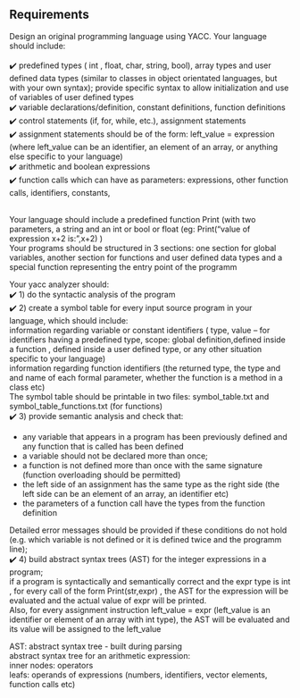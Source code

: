 ## Requirements

Design an original programming language using YACC. Your language should include: </br></br>
:heavy_check_mark: predefined types  ( int , float, char,  string, bool), array types  and user defined data types (similar to classes in object orientated languages, but with your own syntax); provide specific syntax to allow initialization and use of variables of user defined types </br>
:heavy_check_mark: variable declarations/definition, constant definitions, function definitions </br>
:heavy_check_mark: control statements (if, for, while, etc.), assignment statements </br>
:heavy_check_mark: assignment statements should be of the form: left_value  = expression (where left_value can be an identifier, an element of an array, or anything else specific to your language) </br>
:heavy_check_mark: arithmetic and boolean expressions </br>
:heavy_check_mark: function calls which can have as parameters: expressions, other function calls, identifiers, constants, </br> </br>


Your language should include a  predefined function Print (with two parameters, a string and an int or bool or float (eg: Print(“value of expression x+2  is:”,x+2) )</br>
Your programs should be structured in 3 sections: one section for global variables, another section for functions and user defined data types and a special function representing the entry point of the programm </br>

Your yacc analyzer should: </br>
:heavy_check_mark: 1) do the syntactic analysis of the program </br>
:heavy_check_mark: 2) create a symbol  table for every input source program in your language, which should include: </br>
information regarding variable or constant identifiers  ( type, value – for identifiers having a predefined type, scope: global definition,defined inside a function , defined inside a user defined type, or any other situation specific to your language) </br>
information regarding function identifiers (the returned type, the type and and name of each formal parameter, whether the function is a  method in a  class etc) </br>
 The symbol table should be printable in two files: symbol_table.txt and symbol_table_functions.txt (for functions) </br>
 :heavy_check_mark: 3) provide semantic analysis and check that: </br>
-   any variable that appears in a program has been previously defined and any function that is 
called has been defined  </br>
- a variable should not be declared more than once; </br>                  
- a function is not defined more than once with the same signature (function overloading should be permitted) </br>
- the left side of an assignment has the same type as the right side (the left side can be an element of an array, an identifier etc)  </br>
- the parameters of a function call have the types from the function definition </br>

Detailed error messages should be provided if these conditions do not hold (e.g. which variable is not defined or it is defined twice and the programm line); </br>
:heavy_check_mark: 4) build abstract syntax trees (AST) for the integer expressions in a program;  </br>
if a program is syntactically and semantically correct and the expr type is int , for every call of the form Print(str,expr) , the AST for the expression will be evaluated and the actual value of expr will be printed. </br>
Also, for every assignment instruction left_value = expr (left_value is an identifier or element of an array with int type), the AST will be evaluated and its value will be assigned to the left_value </br>

AST: abstract syntax tree - built during parsing </br>
abstract syntax tree for an arithmetic expression: </br>
inner nodes: operators </br>
leafs: operands of expressions (numbers, identifiers, vector elements, function calls etc) </br>

